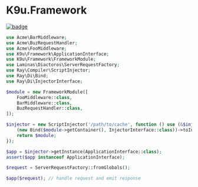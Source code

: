 # K9u.Framework

[![badge](https://github.com/kawanamiyuu/K9u.Framework/workflows/CI/badge.svg)](https://github.com/kawanamiyuu/K9u.Framework/actions?query=workflow%3ACI)

```php
use Acme\BarMiddleware;
use Acme\BuzRequestHandler;
use Acme\FooMiddleware;
use K9u\Framework\ApplicationInterface;
use K9u\Framework\FrameworkModule;
use Laminas\Diactoros\ServerRequestFactory;
use Ray\Compiler\ScriptInjector;
use Ray\Di\Bind;
use Ray\Di\InjectorInterface;

$module = new FrameworkModule([
    FooMiddleware::class,
    BarMiddleware::class,
    BuzRequestHandler::class,
]);

$injector = new ScriptInjector('/path/to/cache', function () use (&$injector, $module) {
    (new Bind($module->getContainer(), InjectorInterface::class))->toInstance($injector);
    return $module;
});

$app = $injector->getInstance(ApplicationInterface::class);
assert($app instanceof ApplicationInterface);

$request = ServerRequestFactory::fromGlobals();

$app($request); // handle request and emit response
```
